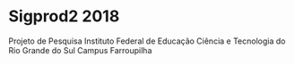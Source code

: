 # Sigprod2 2018

Projeto de Pesquisa
Instituto Federal de Educação Ciência e Tecnologia do Rio Grande do Sul
Campus Farroupilha